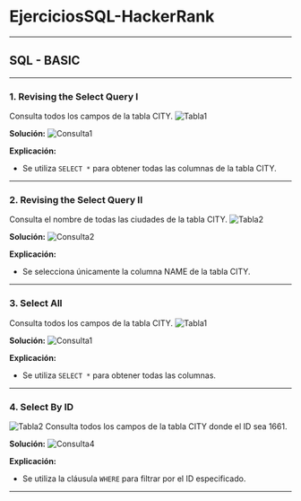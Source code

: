 # EjerciciosSQL-HackerRank
---
## SQL - BASIC
---

### 1. Revising the Select Query I
Consulta todos los campos de la tabla CITY.
![Tabla1](imagenes/Tabla1.png) 

**Solución:**
![Consulta1](imagenes/Consulta1.png) 

**Explicación:**
* Se utiliza `SELECT *` para obtener todas las columnas de la tabla CITY.

---

### 2. Revising the Select Query II
Consulta el nombre de todas las ciudades de la tabla CITY.
![Tabla2](imagenes/Tabla2.png) 

**Solución:**
![Consulta2](imagenes/Consulta2.png) 

**Explicación:**
* Se selecciona únicamente la columna NAME de la tabla CITY.

---

### 3. Select All
Consulta todos los campos de la tabla CITY.
![Tabla1](imagenes/Tabla1.png) 

**Solución:**
![Consulta1](imagenes/Consulta1.png) 

**Explicación:**
* Se utiliza `SELECT *` para obtener todas las columnas.

---

### 4. Select By ID
![Tabla2](imagenes/Tabla2.png) 
Consulta todos los campos de la tabla CITY donde el ID sea 1661.

**Solución:**
![Consulta4](imagenes/Consulta4.png) 

**Explicación:**
* Se utiliza la cláusula `WHERE` para filtrar por el ID especificado.

---

